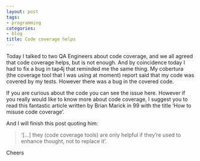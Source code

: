 ```yaml
---
layout: post
tags:
- programming
categories:
- blog
title: Code coverage helps
---
```


Today I talked to two QA Engineers about code coverage, and we all agreed that code coverage helps, but is
not enough. And by coincidence today I had to fix a bug in tap4j that reminded me the same thing. My
cobertura (the coverage tool that I was using at moment) report said that my code was covered by my tests.
However there was a bug in the covered code. 

If you are curious about the code you can see the issue here. However if you really would like to know more
about code coverage, I suggest you to read this fantastic article written by Brian Marick in 99 with the
title ‘How to misuse code coverage’. 

And I will finish this post quoting him:

>‘[…] they (code coverage tools) are only helpful if they’re used to enhance thought, not to replace it’.

Cheers
